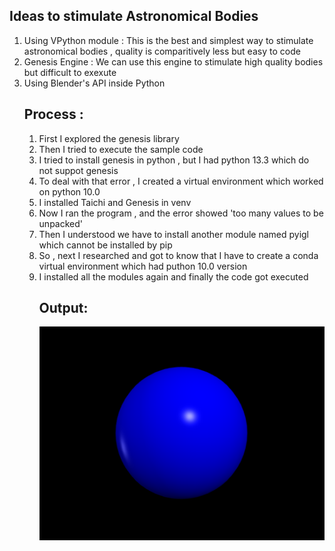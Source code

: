 <h2>Ideas to stimulate Astronomical Bodies</h2>
<ol>
<li>Using VPython module : This is the best and simplest way to stimulate astronomical bodies , quality is comparitively less but easy to code
<li>Genesis Engine : We can use this engine to stimulate high quality bodies but difficult to exexute
<li>Using Blender's API inside Python

<h2>Process :</h2>
<ol>
<li>First I explored the genesis library
<li>Then I tried to execute the sample code
<li>I tried to install genesis in python , but I had python 13.3 which do not suppot genesis
<li>To deal with that error , I created a virtual environment which worked on python 10.0
<li>I installed Taichi and Genesis in venv
<li>Now I ran the program , and the error showed 'too many values to be unpacked' 
<li>Then I understood we have to install another module named pyigl which cannot be installed by pip
<li>So , next I researched and got to know that I have to create a conda virtual environment which had puthon 10.0 version
<li>I installed all the modules again and finally the code got executed</li>

<h2>Output:</h2>

![alt text](Output.png)